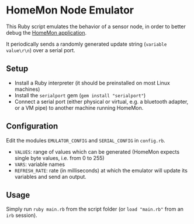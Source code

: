 HomeMon Node Emulator
=====================

This Ruby script emulates the behavior of a sensor node, in order to better debug the [HomeMon application](https://github.com/HashakGik/HomeMon-MFC-Cpp).

It periodically sends a randomly generated update string (`variable value\r\n`) over a serial port.

Setup
-----

* Install a Ruby interpreter (it should be preinstalled on most Linux machines)
* Install the `serialport` gem (`gem install "serialport"`)
* Connect a serial port (either physical or virtual, e.g. a bluetooth adapter, or a VM pipe) to another machine running HomeMon.

Configuration
-------------

Edit the modules `EMULATOR_CONFIG` and `SERIAL_CONFIG` in `config.rb`.

* `VALUES`: range of values which can be generated (HomeMon expects single byte values, i.e. from 0 to 255)
* `VARS`: variable names
* `REFRESH_RATE`: rate (in milliseconds) at which the emulator will update its variables and send an output.

Usage
-----

Simply run `ruby main.rb` from the script folder (or `load "main.rb"` from an `irb` session).